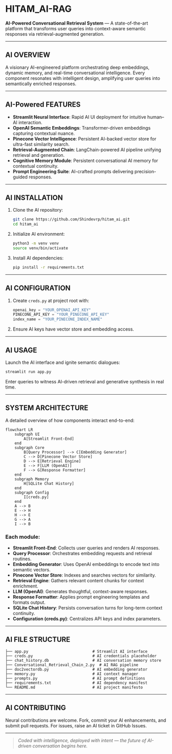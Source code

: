 # HITAM_AI-RAG

**AI-Powered Conversational Retrieval System** — A state-of-the-art platform that transforms user queries into context-aware semantic responses via retrieval-augmented generation.

---

## AI OVERVIEW
A visionary AI-engineered platform orchestrating deep embeddings, dynamic memory, and real-time conversational intelligence. Every component resonates with intelligent design, amplifying user queries into semantically enriched responses.

---

## AI-Powered FEATURES
- **Streamlit Neural Interface**: Rapid AI UI deployment for intuitive human–AI interaction.
- **OpenAI Semantic Embeddings**: Transformer-driven embeddings capturing contextual nuance.
- **Pinecone Vector Intelligence**: Persistent AI-backed vector store for ultra-fast similarity search.
- **Retrieval-Augmented Chain**: LangChain-powered AI pipeline unifying retrieval and generation.
- **Cognitive Memory Module**: Persistent conversational AI memory for contextual continuity.
- **Prompt Engineering Suite**: AI-crafted prompts delivering precision-guided responses.

---

## AI INSTALLATION
1. Clone the AI repository:
   ```bash
   git clone https://github.com/Shindevrp/hitam_ai.git
   cd hitam_ai
   ```
2. Initialize AI environment:
   ```bash
   python3 -m venv venv
   source venv/bin/activate
   ```
3. Install AI dependencies:
   ```bash
   pip install -r requirements.txt
   ```

---

##  AI CONFIGURATION
1. Create `creds.py` at project root with:
   ```python
   openai_key = "YOUR_OPENAI_API_KEY"
   PINECONE_API_KEY = "YOUR_PINECONE_API_KEY"
   index_name = "YOUR_PINECONE_INDEX_NAME"
   ```
2. Ensure AI keys have vector store and embedding access.

---

## AI USAGE
Launch the AI interface and ignite semantic dialogues:
```bash
streamlit run app.py
```
Enter queries to witness AI-driven retrieval and generative synthesis in real time.

---

##  SYSTEM ARCHITECTURE
A detailed overview of how components interact end-to-end:

```mermaid
flowchart LR
    subgraph UI
        A[Streamlit Front-End]
    end
    subgraph Core
        B[Query Processor] --> C[Embedding Generator]
        C --> D[Pinecone Vector Store]
        D --> E[Retrieval Engine]
        E --> F[LLM (OpenAI)]
        F --> G[Response Formatter]
    end
    subgraph Memory
        H[SQLite Chat History]
    end
    subgraph Config
        I[creds.py]
    end
    A --> B
    E --> H
    H --> E
    G --> A
    I --> B
```

###  Each module:
- **Streamlit Front-End**: Collects user queries and renders AI responses.
- **Query Processor**: Orchestrates embedding requests and retrieval routines.
- **Embedding Generator**: Uses OpenAI embeddings to encode text into semantic vectors.
- **Pinecone Vector Store**: Indexes and searches vectors for similarity.
- **Retrieval Engine**: Gathers relevant content chunks for context enrichment.
- **LLM (OpenAI)**: Generates thoughtful, context-aware responses.
- **Response Formatter**: Applies prompt engineering templates and formats output.
- **SQLite Chat History**: Persists conversation turns for long-term context continuity.
- **Configuration (creds.py)**: Centralizes API keys and index parameters.

---

##  AI FILE STRUCTURE
```
├── app.py                            # Streamlit AI interface
├── creds.py                          # AI credentials placeholder
├── chat_history.db                   # AI conversation memory store
├── Conversational_Retrieval_Chain_2.py  # AI RAG pipeline
├── doc2vectordb.py                   # AI embedding generator
├── memory.py                         # AI context manager
├── prompts.py                        # AI prompt definitions
├── requirements.txt                  # AI dependency manifest
└── README.md                         # AI project manifesto
```

---

## AI CONTRIBUTING
Neural contributions are welcome. Fork, commit your AI enhancements, and submit pull requests. For issues, raise an AI ticket in GitHub Issues.

---

> _Coded with intelligence, deployed with intent — the future of AI-driven conversation begins here._

